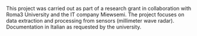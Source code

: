 This project was carried out as part of a research grant in collaboration with Roma3 University and the IT company Miewsemi. The project focuses on data extraction and processing from sensors (millimeter wave radar). Documentation in Italian as requested by the university.
